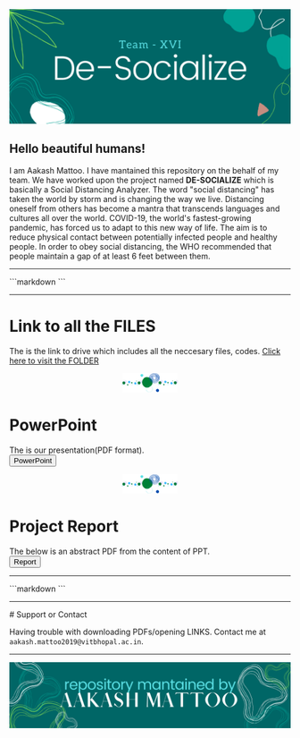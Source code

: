 <img src = "header.png" alt="WELCOME">

## **Hello beautiful humans!** <br>
I am Aakash Mattoo. I have mantained this repository on the behalf of my team. We have worked upon the project named **DE-SOCIALIZE** which is basically a Social Distancing Analyzer. The word "social distancing" has taken the world by storm and is changing the way we live. Distancing oneself from others has become a mantra that transcends languages and cultures all over the world. COVID-19, the world's fastest-growing pandemic, has forced us to adapt to this new way of life. The aim is to reduce physical contact between potentially infected people and healthy people. In order to obey social distancing, the WHO recommended that people maintain a gap of at least 6 feet between them. 
<hr>
```markdown
```
<hr>

# Link to all the FILES
The is the link to drive which includes all the neccesary files, codes.
[ Click here to visit the FOLDER](
https://drive.google.com/drive/folders/1Fzkt4rbPic4rmEOkM_Sxeb7PhnCfW-Qh?usp=sharing
)	


<p align="center">
  <img width="100" src="dot1.png">
</p>


# PowerPoint
The is our presentation(PDF format).
<a href="Team_16 - DSN2099 - De-Socialize .pdf" target="_blank"><br>
	<button>PowerPoint</button> </a> 


<p align="center">
  <img width="100" src="dot1.png">
</p>

# Project Report
The below is an abstract PDF from the content of PPT. 
<br>
<a href="Report.pdf" target="_blank">
	<button>Report</button> </a> 



<hr>
```markdown
```
<hr>
# Support or Contact

Having trouble with downloading PDFs/opening LINKS. Contact me at <br> ```aakash.mattoo2019@vitbhopal.ac.in```.
	
<hr>
<img src = "footer.png" alt="WELCOME">





